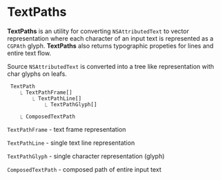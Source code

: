# TextPaths

**TextPaths** is an utility for converting `NSAttributedText` to vector representation where each character of an input text is represented as a `CGPAth` glyph. **TextPaths** also returns typographic propeties for lines and entire text flow.

Source `NSAttributedText` is converted into a tree like representation with char glyphs on leafs.

```
 TextPath
    ⎿ TextPathFrame[]
        ⎿ TextPathLine[]
            ⎿ TextPathGlyph[]

    ⎿ ComposedTextPath
```

`TextPathFrame` - text frame representation

`TextPathLine` - single text line representation

`TextPathGlyph` - single character representation (glyph)

`ComposedTextPath` - composed path of entire input text
